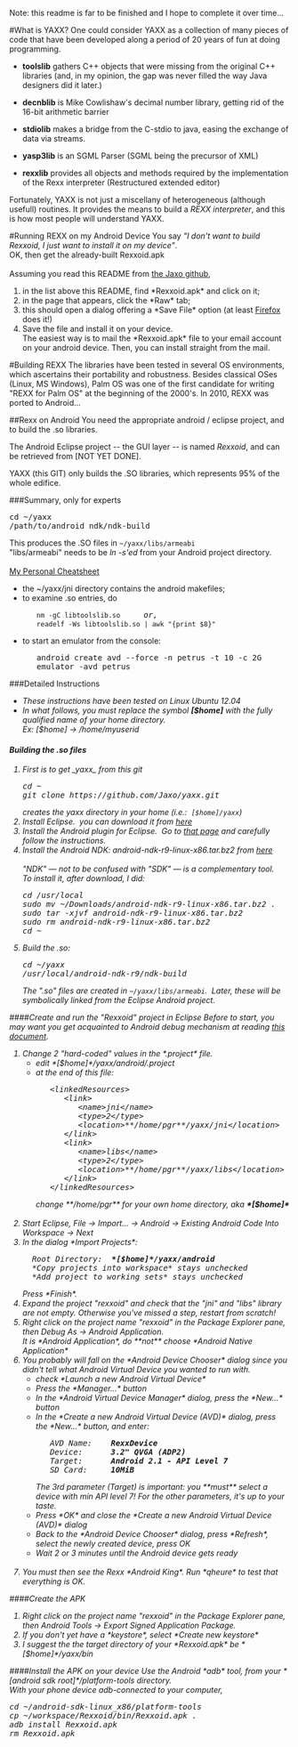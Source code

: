 Note: this readme is far to be finished and I hope to complete it over time&hellip;

#What is YAXX?
One could consider YAXX as a collection of many pieces of code that have been
developed along a period of 20 years of fun at doing programming.

- **toolslib** gathers C++ objects that were missing from the original C++
libraries (and, in my opinion, the gap was never filled
the way Java designers did it later.)

- **decnblib** is Mike Cowlishaw's decimal number library, getting rid of the
16-bit arithmetic barrier

- **stdiolib** makes a bridge from the C-stdio to java, easing the exchange of
data via streams.

- **yasp3lib** is an SGML Parser (SGML being the precursor of XML)

- **rexxlib** provides all objects and methods required by the implementation
of the Rexx interpreter (Restructured extended editor)

Fortunately, YAXX is not just a miscellany of heterogeneous (although usefull)
routines.  It provides the means to build a _REXX interpreter_, and this is how
most people will understand YAXX.

#Running REXX on my Android Device
You say *"I don't want to build Rexxoid, I just want to install it on my device"*.<br/>
OK, then get the already-built Rexxoid.apk
<br/><br/>
Assuming you read this README from <a href="https://github.com/Jaxo/yaxx" target="_blank">the Jaxo github</a>, 
<ol>
<li>in the list above this README, find *Rexxoid.apk* and click on it;
<li>in the page that appears, click the *Raw* tab;
<li>this should open a dialog offering a *Save File* option (at least <a href="www.mozilla.org/en-US/firefox/" target="_blank">‎Firefox</a> does it!)
<li>Save the file and install it on your device.<br/>The easiest way is to mail the *Rexxoid.apk* file to your email account on your android device.  Then, you can install straight from the mail. 
</ol>



#Building REXX
The libraries have been tested in several OS environments, which ascertains
their portability and robustness.
Besides classical OSes (Linux, MS Windows), Palm OS was one of the first
candidate for writing "REXX for Palm OS" at the beginning of the 2000's.
In 2010, REXX was ported to Android...

##Rexx on Android
You need the appropriate android / eclipse project, and to build the .so libraries.

The Android Eclipse project -- the GUI layer -- is named *Rexxoid*, and can be
retrieved from [NOT YET DONE].

YAXX (this GIT) only builds the .SO libraries, which represents 95% of the
whole edifice.

###Summary, only for experts
<pre>
cd ~/yaxx
/path/to/android_ndk/ndk-build
</pre>
This produces the .SO files in <code>~/yaxx/libs/armeabi</code><br/>
"libs/armeabi" needs to be <i>ln -s'ed</i> from your Android project directory.
<br/>
<br/><u>My Personal Cheatsheet</u>
<ul><li>the ~/yaxx/jni directory contains the android makefiles;
<br/>
<li>to examine .so entries, do
<pre>
   <code>nm -gC libtoolslib.so</code>     <i>or,</i>
   <code>readelf -Ws libtoolslib.so | awk "{print $8}"</code>
</pre>
<li>to start an emulator from the console:
<pre>
   android create avd --force -n petrus -t 10 -c 2G
   emulator -avd petrus
</pre>
</ul>


###Detailed Instructions

<ul>
<li><i>These instructions have been tested on Linux Ubuntu 12.04</i>
<br>
<li><i>In what follows, you must replace the symbol <b>[$home]</b> with the fully qualified name of your home directory.<br/>
Ex: <i>[$home]</i> -> /home/myuserid
</ul>

#### Building the .so files
<ol>
<li>First is to get _yaxx_ from this git
<pre>
cd ~
git clone https://github.com/Jaxo/yaxx.git
</pre>
creates the yaxx directory in your home (<i>i.e.:</i>&nbsp; <code><i>[$home]<i>/yaxx</code>)
<br/>
<li>Install Eclipse.&nbsp; you can download it from <a href="http://www.eclipse.orgs/downloads/" target="_blank">here</a>
<br/>
<li>Install the Android plugin for Eclipse.&nbsp; Go to <a href="http://developer.android.com/sdk/installing/installing-adt.html" target="_blank">that page</a> and carefully follow the instructions.
<br/>
<li>Install the Android NDK: android-ndk-r9-linux-x86.tar.bz2 from <a href="http://developer.android.com/tools/sdk/ndk/index.html" target="_blank">here</a>
<br/><br/><i>"NDK" &mdash; not to be confused with "SDK" &mdash; is a complementary tool.</i>&nbsp; <br/>To install it, after download, I did:
<pre>cd /usr/local
sudo mv ~/Downloads/android-ndk-r9-linux-x86.tar.bz2 .
sudo tar -xjvf android-ndk-r9-linux-x86.tar.bz2
sudo rm android-ndk-r9-linux-x86.tar.bz2
cd ~</pre>
<li>Build the .so:
<pre>
cd ~/yaxx
/usr/local/android-ndk-r9/ndk-build
</pre>
The ".so" files are created in <code>~/yaxx/libs/armeabi</code>.&nbsp;
Later, these will be symbolically linked from the Eclipse Android project.
</ol>

####Create and run the "Rexxoid" project in Eclipse
Before to start, you may want you get acquainted to Android debug mechanism at reading 
<a href="http://developer.android.com/tools/index.html" target="_blank"> this document</a>.
<br/>
<ol>
<li>Change 2 "hard-coded" values in the *.project* file.&nbsp;
<br>
<ul>
<li>edit *[$home]*/yaxx/android/.project
<br/>
<li>at the end of this file: 
<pre>   &lt;linkedResources>
      &lt;link>
         &lt;name>jni&lt;/name>
         &lt;type>2&lt;/type>
         &lt;location>**/home/pgr**/yaxx/jni&lt;/location>
      &lt;/link>
      &lt;link>
         &lt;name>libs&lt;/name>
         &lt;type>2&lt;/type>
         &lt;location>**/home/pgr**/yaxx/libs&lt;/location>
      &lt;/link>
   &lt;/linkedResources></pre>
change **/home/pgr** for your own home directory, aka <b> *[$home]*</b></ul>
<br/>
<li>Start Eclipse,  File -> Import&hellip; -> Android -> Existing Android Code Into Workspace -> Next
<br/>
<li>In the dialog *Import Projects*:
<pre>  Root Directory:  <b>*[$home]*/yaxx/android</b>
  *Copy projects into workspace* stays unchecked
  *Add project to working sets* stays unchecked
</pre>
Press *Finish*.
<br/>
<li>Expand the project "rexxoid" and check that the "jni" and "libs" library are not empty. Otherwise you've missed a step, restart from scratch!
<br/>
<li>
Right click on the project name "rexxoid" in the Package Explorer pane, then Debug As -> Android Application.<br/>
It is *Android Application*, do **not** choose *Android Native Application*
<br/>
<li>You probably will fall on the *Android Device Chooser* dialog since you didn't tell what Android Virtual Device you wanted to run with.
<ul>
<li>check *Launch a new Android Virtual Device*
<li>Press the *Manager&hellip;* button 
<li>In the *Android Virtual Device Manager* dialog, press the *New&hellip;* button
<li>In the *Create a new Android Virtual Device (AVD)* dialog, press the *New&hellip;* button, and enter:
<pre>
   AVD Name:    <b>RexxDevice</b>
   Device:      <b>3.2" QVGA (ADP2)</b>
   Target:      <b>Android 2.1 - API Level 7</b>
   SD Card:     <b>10MiB</b>
</pre>
The 3rd parameter (Target) is important: you **must** select a device with min API level 7!  For the other parameters, it's up to your taste.
<li>Press *OK* and close the *Create a new Android Virtual Device (AVD)* dialog
<li>Back to the *Android Device Chooser* dialog, press *Refresh*, select the newly created device, press OK
<li>Wait 2 or 3 minutes until the Android device gets ready
</ul><br/>
<li>You must then see the Rexx *Android King*.  Run *qheure* to test that everything is OK.
</ol>
####Create the APK
<ol>
<li>
Right click on the project name "rexxoid" in the Package Explorer pane, then Android Tools -> Export Signed Application Package.
<li>If you don't yet have a *keystore*, select *Create new keystore*
<li>I suggest the the target directory of your *Rexxoid.apk* be *[$home]*/yaxx/bin
</ol>
####Install the APK on your device
Use the Android *adb* tool, from your *[android sdk root]*/platform-tools directory.<br/>
With your phone device adb-connected to your computer,
<pre>
cd ~/android-sdk-linux_x86/platform-tools
cp ~/workspace/Rexxoid/bin/Rexxoid.apk .
adb install Rexxoid.apk
rm Rexxoid.apk
</pre>